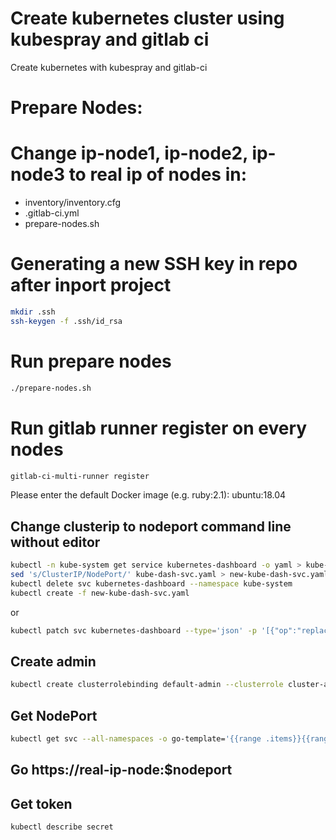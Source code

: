 # Create kubernetes cluster using kubespray and gitlab ci
Create kubernetes with kubespray and gitlab-ci

# Prepare Nodes:

# Change ip-node1, ip-node2, ip-node3 to real ip of nodes in:
  - inventory/inventory.cfg
  - .gitlab-ci.yml
  - prepare-nodes.sh

# Generating a new SSH key in repo after inport project
```sh
mkdir .ssh
ssh-keygen -f .ssh/id_rsa
```

# Run prepare nodes
```sh
./prepare-nodes.sh
```

# Run gitlab runner register on every nodes
```sh
gitlab-ci-multi-runner register
```
Please enter the default Docker image (e.g. ruby:2.1):
ubuntu:18.04

## Change clusterip to nodeport command line without editor
```sh
kubectl -n kube-system get service kubernetes-dashboard -o yaml > kube-dash-svc.yaml
sed 's/ClusterIP/NodePort/' kube-dash-svc.yaml > new-kube-dash-svc.yaml
kubectl delete svc kubernetes-dashboard --namespace kube-system
kubectl create -f new-kube-dash-svc.yaml
```
or
```sh
kubectl patch svc kubernetes-dashboard --type='json' -p '[{"op":"replace","path":"/spec/type","value":"NodePort"}]'
```

## Create admin
```sh
kubectl create clusterrolebinding default-admin --clusterrole cluster-admin --serviceaccount=default:default
```
## Get NodePort
```sh
kubectl get svc --all-namespaces -o go-template='{{range .items}}{{range.spec.ports}}{{if .nodePort}}{{.nodePort}}{{"\n"}}{{end}}{{end}}{{end}}'
```
## Go https://real-ip-node:$nodeport

## Get token
```sh
kubectl describe secret
```

